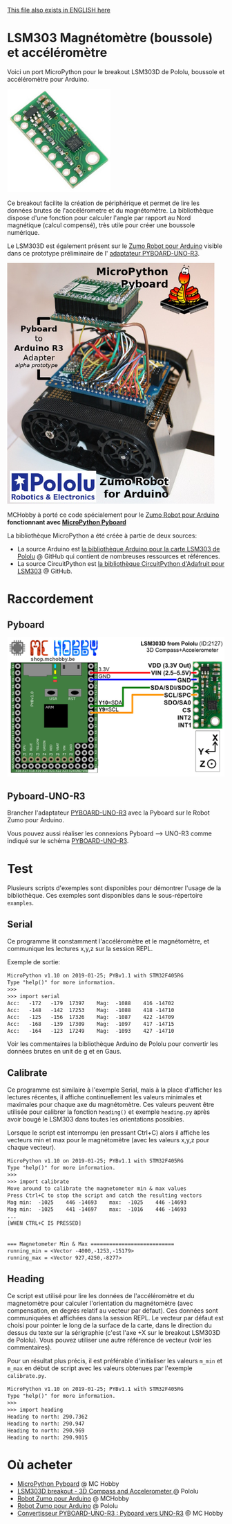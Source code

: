 [This file also exists in ENGLISH here](readme_ENG.md)

# LSM303 Magnétomètre (boussole) et accéléromètre

Voici un port MicroPython pour le breakout LSM303D de Pololu, boussole et accéléromètre pour Arduino.

![LSM303D de Pololu (2127)](docs/_static/LSM303D-pololu.jpg)

Ce breakout facilite la création de périphérique et permet de lire les données brutes de l'accélérometre et du magnétomètre. La bibliothèque dispose d'une fonction pour calculer l'angle par rapport au Nord magnétique (calcul compensé), très utile pour créer une boussole numérique.

Le LSM303D est également présent sur le [Zumo Robot pour Arduino](https://shop.mchobby.be/fr/prototypage-robotique-roue/448-robot-zumo-pour-arduino-assemble-moteurs-3232100004481-pololu.html) visible dans ce prototype préliminaire de l' [adaptateur PYBOARD-UNO-R3](https://github.com/mchobby/pyboard-driver/tree/master/UNO-R3).

![LSM303D sur le Zumo Robot](docs/_static/LSM303D-zumo-robot.jpg)

MCHobby à porté ce code spécialement pour le [Zumo Robot pour Arduino](https://shop.mchobby.be/fr/prototypage-robotique-roue/448-robot-zumo-pour-arduino-assemble-moteurs-3232100004481-pololu.html) **fonctionnant avec [MicroPython Pyboard](https://shop.mchobby.be/fr/micropython/570-micropython-pyboard-3232100005709.html)**

La bibliothèque MicroPython a été créée à partie de deux sources:
* La source Arduino est [la bibliothèque Arduino pour la carte LSM303 de Pololu](https://github.com/pololu/lsm303-arduino) @ GitHub qui contient de nombreuses ressources et références.
* La source CircuitPython est [la bibliothèque CircuitPython d'Adafruit pour LSM303](https://github.com/adafruit/Adafruit_CircuitPython_LSM303_Accel) @ GitHub.

# Raccordement

## Pyboard

![LSM303D vers Pyboard](docs/_static/lsm303d-to-pyboard.jpg)

## Pyboard-UNO-R3

Brancher l'adaptateur [PYBOARD-UNO-R3](https://github.com/mchobby/pyboard-driver/tree/master/UNO-R3) avec la Pyboard sur le Robot Zumo pour Arduino.

Vous pouvez aussi réaliser les connexions Pyboard --> UNO-R3 comme indiqué sur le schéma [PYBOARD-UNO-R3](https://github.com/mchobby/pyboard-driver/tree/master/UNO-R3).

# Test

Plusieurs scripts d'exemples sont disponibles pour démontrer l'usage de la bibliothèque. Ces exemples sont disponibles dans le sous-répertoire `examples`.

## Serial

Ce programme lit constamment l'accéléromètre et le magnétomètre, et communique les lectures x,y,z sur la session REPL.

Exemple de sortie:
```
MicroPython v1.10 on 2019-01-25; PYBv1.1 with STM32F405RG
Type "help()" for more information.
>>>
>>> import serial
Acc:   -172   -179  17397    Mag:  -1088    416 -14702
Acc:   -148   -142  17253    Mag:  -1088    418 -14710
Acc:   -125   -156  17326    Mag:  -1087    422 -14709
Acc:   -168   -139  17309    Mag:  -1097    417 -14715
Acc:   -164   -123  17249    Mag:  -1093    427 -14710

```

Voir les commentaires la bibliothèque Arduino de Pololu pour convertir les données brutes en unit de g et en Gaus.

## Calibrate

Ce programme est similaire à l'exemple Serial, mais à la place d'afficher les lectures récentes, il affiche continuellement les valeurs minimales et maximales pour chaque axe du magnétomètre. Ces valeurs peuvent être utilisée pour calibrer la fonction `heading()` et exemple `heading.py` après avoir bougé le LSM303 dans toutes les orientations possibles.

Lorsque le script est interrompu (en pressant Ctrl+C) alors il affiche les vecteurs min et max pour le magnétomètre (avec les valeurs x,y,z pour chaque vecteur).
```
MicroPython v1.10 on 2019-01-25; PYBv1.1 with STM32F405RG
Type "help()" for more information.
>>>
>>> import calibrate
Move around to calibrate the magnetometer min & max values
Press Ctrl+C to stop the script and catch the resulting vectors
Mag min:  -1025    446 -14693    max:  -1025    446 -14693
Mag min:  -1025    441 -14697    max:  -1016    446 -14693
...
[WHEN CTRL+C IS PRESSED]


=== Magnetometer Min & Max ===========================
running_min = <Vector -4000,-1253,-15179>
running_max = <Vector 927,4250,-8277>
```

## Heading
Ce script est utilisé pour lire les données de l'accéléromètre et du magnetomètre pour calculer l'orientation du magnétomètre (avec compensation, en degrés relatif au vecteur par défaut). Ces données sont communiquées et affichées dans la session REPL. Le vecteur par défaut est choisi pour pointer le long de la surface de la carte, dans le direction du dessus du texte sur la sérigraphie (c'est l'axe +X sur le breakout LSM303D de Pololu). Vous pouvez utiliser une autre référence de vecteur (voir les commentaires).

Pour un résultat plus précis, il est préférable d'initialiser les valeurs `m_min` et `m_max` en début de script avec les valeurs obtenues par l'exemple `calibrate.py`.

```
MicroPython v1.10 on 2019-01-25; PYBv1.1 with STM32F405RG
Type "help()" for more information.
>>>
>>> import heading
Heading to north: 290.7362
Heading to north: 290.947
Heading to north: 290.969
Heading to north: 290.9015
```
# Où acheter

* [MicroPython Pyboard](https://shop.mchobby.be/fr/micropython/766-micro-python-pyboard-lite-accelerometre-3232100007666.html) @ MC Hobby
* [LSM303D breakout - 3D Compass and Accelerometer ](https://www.pololu.com/product/2127) @ Pololu
* [Robot Zumo pour Arduino](https://shop.mchobby.be/fr/prototypage-robotique-roue/448-robot-zumo-pour-arduino-assemble-moteurs-3232100004481-pololu.html) @ MCHobby
* [Robot Zumo pour Arduino](https://www.pololu.com/product/2510) @ Pololu
* [Convertisseur PYBOARD-UNO-R3 : Pyboard vers UNO-R3](https://shop.mchobby.be/fr/nouveaute/1745-adaptateur-pyboard-vers-uno-r3-extra-3232100017450.html) @ MC Hobby
